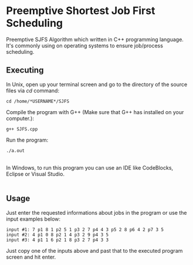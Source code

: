 # Preemptive Shortest Job First Scheduling
Preemptive SJFS Algorithm which written in C++ programming language. It's commonly using on operating systems to ensure job/process scheduling. 

## Executing
In Unix, open up your terminal screen and go to the directory of the source files via *cd* command:

```
cd /home/*USERNAME*/SJFS
```

Compile the program with G++ (Make sure that G++ has installed on your computer.):
```
g++ SJFS.cpp
```

Run the program:
```
./a.out
```

<br/>
In Windows, to run this program you can use an IDE like CodeBlocks, Eclipse or Visual Studio.
<br/><br/>

## Usage

Just enter the requested informations about jobs in the program or use the input examples below:
```
input #1: 7 p1 8 1 p2 5 1 p3 2 7 p4 4 3 p5 2 8 p6 4 2 p7 3 5
input #2: 4 p1 0 8 p2 1 4 p3 2 9 p4 3 5
input #3: 4 p1 1 6 p2 1 8 p3 2 7 p4 3 3
```
Just copy one of the inputs above and past that to the executed program screen and hit enter.
